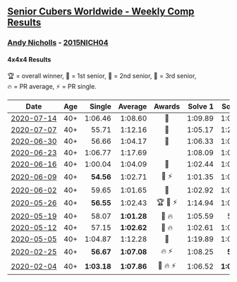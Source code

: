 <style>table {white-space: nowrap;}</style>

## [Senior Cubers Worldwide - Weekly Comp Results](/scw-comp/results/)
### [Andy Nicholls](README.md) - [2015NICH04](https://www.worldcubeassociation.org/persons/2015NICH04?event=444)
#### 4x4x4 Results

<span style="white-space: nowrap;">🏆 = overall winner</span>, <span style="white-space: nowrap;">🥇 = 1st senior</span>, <span style="white-space: nowrap;">🥈 = 2nd senior</span>, <span style="white-space: nowrap;">🥉 = 3rd senior</span>, <span style="white-space: nowrap;">🔥 = PR average</span>, <span style="white-space: nowrap;">⚡ = PR single</span>.

| Date | Age | Single | Average | Awards | Solve 1 | Solve 2 | Solve 3 | Solve 4 | Solve 5 | Video |
| :--: | :--: | --: | --: | :--: | --: | --: | --: | --: | --: | :-- |
| [2020-07-14](../../results/2020-07-14/444.md) | 40+ | 1:06.46 | 1:08.60 | 🥇 | 1:09.89 | 1:06.46 | 1:08.51 | 1:18.35 | 1:07.39 | [Link](https://www.facebook.com/events/2729568740635198/permalink/2731163023809103) |
| [2020-07-07](../../results/2020-07-07/444.md) | 40+ | 55.71 | 1:12.16 | 🥈 | 1:05.17 | 1:20.34 | 1:10.98 | DNF | 55.71 | [Link](https://www.facebook.com/events/307625317040136/permalink/309142093555125) |
| [2020-06-30](../../results/2020-06-30/444.md) | 40+ | 56.66 | 1:04.17 | 🥈 | 1:06.33 | 1:09.27 | 56.66 | 1:13.17 | 56.90 | [Link](https://www.facebook.com/events/284746466306313/permalink/285751332872493) |
| [2020-06-23](../../results/2020-06-23/444.md) | 40+ | 1:06.77 | 1:17.69 |  | 1:08.09 | 1:06.77 | 1:31.31 | 1:13.66 | DNF | [Link](https://www.facebook.com/events/268636114456043/permalink/281338373185817) |
| [2020-06-16](../../results/2020-06-16/444.md) | 40+ | 1:00.04 | 1:04.09 | 🥈 | 1:02.44 | 1:04.21 | 1:05.61 | 1:00.04 | 1:08.29 | [Link](https://www.facebook.com/events/256188575607890/permalink/258503442043070) |
| [2020-06-09](../../results/2020-06-09/444.md) | 40+ | **54.56** | 1:02.71 | 🥈 ⚡ | 1:01.35 | 1:04.48 | **54.56** | 1:10.56 | 1:02.30 | [Link](https://www.facebook.com/events/1130228284009045/permalink/1131107933921080) |
| [2020-06-02](../../results/2020-06-02/444.md) | 40+ | 59.65 | 1:01.65 | 🥈 | 1:02.92 | 1:02.04 | 1:23.90 | 59.65 | 59.98 | [Link](https://www.facebook.com/events/573401076937046/permalink/573771323566688) |
| [2020-05-26](../../results/2020-05-26/444.md) | 40+ | **56.55** | 1:02.43 | 🏆 🥇 ⚡ | 1:14.94 | 1:02.05 | 57.10 | **56.55** | 1:08.14 | [Link](https://www.facebook.com/events/637852836799991/permalink/639637649954843) |
| [2020-05-19](../../results/2020-05-19/444.md) | 40+ | 58.07 | **1:01.28** | 🥈 🔥 | 1:05.59 | 58.19 | 1:01.69 | 1:03.96 | 58.07 | [Link](https://www.facebook.com/events/201300894172579/permalink/202114150757920) |
| [2020-05-12](../../results/2020-05-12/444.md) | 40+ | 57.15 | **1:02.62** | 🥈 🔥 | 1:02.61 | 1:02.82 | 1:02.86 | 1:02.43 | 57.15 | [Link](https://www.facebook.com/events/276138643524223/permalink/276779903460097) |
| [2020-05-05](../../results/2020-05-05/444.md) | 40+ | 1:04.87 | 1:12.28 | 🥉 | 1:19.89 | 1:04.87 | DNF | 1:08.86 | 1:08.09 | [Link](https://www.facebook.com/events/557526585195168/permalink/560016481612845) |
| [2020-02-25](../../results/2020-02-25/444.md) | 40+ | **56.67** | **1:07.08** | 🔥 ⚡ | 1:08.25 | **56.67** | 1:05.76 | 1:07.22 | 1:12.45 | [Link](https://www.facebook.com/events/805797596592397/permalink/808258373012986) |
| [2020-02-04](../../results/2020-02-04/444.md) | 40+ | **1:03.18** | **1:07.86** | 🥈 🔥 ⚡ | 1:06.52 | **1:03.18** | 1:16.93 | 1:08.82 | 1:08.25 | [Link](https://www.facebook.com/groups/1604105099735401/permalink/2134916213320951) |


<!-- Global site tag (gtag.js) - Google Analytics -->
<script async src="https://www.googletagmanager.com/gtag/js?id=UA-86348435-3"></script>
<script>window.dataLayer = window.dataLayer || []; function gtag() {dataLayer.push(arguments);} gtag('js', new Date()); gtag('config', 'UA-86348435-3');</script>
